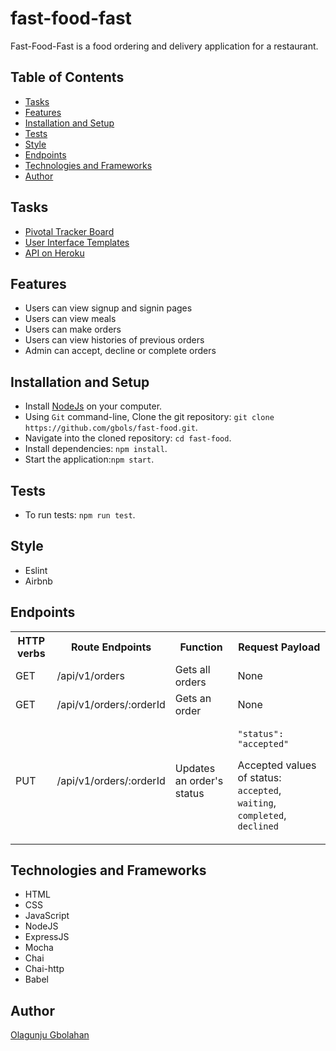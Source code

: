 # fast-food-fast
Fast-Food-Fast is a food ordering and delivery application for a restaurant.

## Table of Contents
* [Tasks](#tasks)
* [Features](#features)
* [Installation and Setup](#installation-and-setup)
* [Tests](#tests)
* [Style](#style)
* [Endpoints](#endpoints)
* [Technologies and Frameworks](#technologies-and-frameworks)
* [Author](#author)

## Tasks

* [Pivotal Tracker Board](https://www.pivotaltracker.com/n/projects/2197011)
* [User Interface Templates]()
* [API on Heroku](https://mygbols.herokuapp.com/api/v1/)

## Features

* Users can view signup and signin pages
* Users can view meals
* Users can make orders
* Users can view histories of previous orders
* Admin can accept, decline or complete orders

## Installation and Setup

* Install [NodeJs](https://nodejs.org/en) on your computer.
* Using `Git` command-line, Clone the git repository: `git clone https://github.com/gbols/fast-food.git`.
* Navigate into the cloned repository: `cd fast-food`.
* Install dependencies: `npm install`.
* Start the application:`npm start`.

## Tests

* To run tests: `npm run test`.

## Style

* Eslint
* Airbnb

## Endpoints

<table>
 <tr><th>HTTP verbs</th><th>Route Endpoints</th><th>Function</th><th>Request Payload</th></tr>
<tr><td>GET</td><td>/api/v1/orders</td><td>Gets all orders</td><td>None</td></tr>
<tr><td>GET</td><td>/api/v1/orders/:orderId</td><td>Gets an order</td><td>None</td></tr>
<tr><td>PUT</td><td>/api/v1/orders/:orderId </td><td> Updates an order's status</td><td>

    "status": "accepted"

Accepted values of status: `accepted`, `waiting`, `completed`, `declined`</td></tr>
</table>

## Technologies and Frameworks

- HTML
- CSS
- JavaScript
- NodeJS
- ExpressJS
- Mocha
- Chai
- Chai-http
- Babel

## Author

[Olagunju Gbolahan](https://github.com/gbols/)

